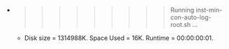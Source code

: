 * >>>>>>>>> Running inst-min-con-auto-log-root.sh ...
  * Disk size = 1314988K. Space Used = 16K. Runtime = 00:00:00:01.
